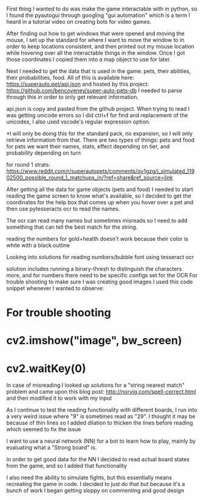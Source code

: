 First thing I wanted to do was make the game interactable with in python, so I found the pyautogui through googling "gui automation" which is a term I heard in a tutorial video on creating bots for video games.

After finding out how to get windows that were opened and moving the mouse, I set up the standard for where I want to move the window to in order to keep locations consistent, and then printed out my mouse location while hovering over all the interactable things in the window. Once I got those coordinates I copied them into a map object to use for later.

Next I needed to get the data that is used in the game: pets, their abilities, their probabilities, food. All of this is available here: https://superauto.pet/api.json
and hosted by this project:
https://github.com/bencoveney/super-auto-pets-db
I needed to parse through this in order to only get relevant information.

api.json is copy and pasted from the github project. When trying to read I was getting unicode errors so I did ctrl+f for find and replacement of the unicodes, I also used vscode's regular expression option.



*I will only be doing this for the standard pack, no expansion, so I will only retrieve information from that.
There are two types of things: pets and food
for pets we want their names, stats, effect depending on tier, and probability depending on turn

for round 1 strats: https://www.reddit.com/r/superautopets/comments/qv1gzg/i_simulated_11902500_possible_round_1_matchups_in/?ref=share&ref_source=link

After getting all the data for game objects (pets and food) I needed to start reading the game screen to know what's available, so I decided to get the coordinates for the help box that comes up when you hover over a pet and then use pytesseracts ocr to read the names.

The ocr can read many names but sometimes misreads so I need to add something that can tell the best match for the string.

reading the numbers for gold+health doesn't work because their color is white with a black outline

Looking into solutions for reading numbers/bubble font using tesseract ocr

solution includes running a binary-thresh to distinguish the characters more, and for numbers there need to be specific configs set for the OCR
For trouble shooting to make sure I was creating good images I used this code snippet whenever I wanted to observe: 
# For trouble shooting
# cv2.imshow("image", bw_screen)
# cv2.waitKey(0)

In case of misreading I looked up solutions for a "string nearest match" problem and came upon this blog post:
http://norvig.com/spell-correct.html
and then modified it to work with my input

As I continue to test the reading functionality with different boards, I run into a very weird issue where "9" is sometimes read as "29". I thought it may be because of thin lines so I added dilation to thicken the lines before reading which seemed to fix the issue

I want to use a neural network (NN) for a bot to learn how to play, mainly by evaluating what a "Strong board" is.

In order to get good data for the NN I decided to read actual board states from the game, and so I added that functionality

I also need the ability to simulate fights, but this essentially means recreating the game in code. I decided to just do that but because it's a bunch of work I began getting sloppy on commenting and good design